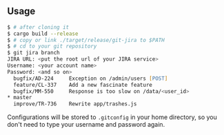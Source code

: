 Usage
-----

```zsh
$ # after cloning it
$ cargo build --release
$ # copy or link ./target/release/git-jira to $PATH
$ # cd to your git repository
$ git jira branch
JIRA URL: <put the root url of your JIRA service>
Username: <your account name>
Password: <and so on>
  bugfix/AD-224 	Exception on /admin/users [POST]
  feature/CL-337 	Add a new fascinate feature
  bugfix/MM-550 	Response is too slow on /data/<user_id>
* master
  improve/TR-736 	Rewrite app/trashes.js
```

Configurations will be stored to `.gitconfig` in your home directory, so you don't need to type your username and password again.
